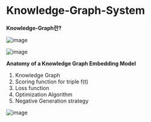 # Knowledge-Graph-System
**Knowledge-Graph란?**

![image](https://user-images.githubusercontent.com/50647833/117227070-f969a880-ae50-11eb-8b02-deb06975f043.png)  

![image](https://user-images.githubusercontent.com/50647833/117227117-143c1d00-ae51-11eb-9522-a88cf03fa610.png)  

**Anatomy of a Knowledge Graph Embedding Model**  
1) Knowledge Graph  
2) Scoring function for triple f(t)  
3) Loss function
4) Optimization Algorithm
5) Negative Generation strategy

![image](https://user-images.githubusercontent.com/50647833/117227374-a5ab8f00-ae51-11eb-9745-6db37352b429.png)
